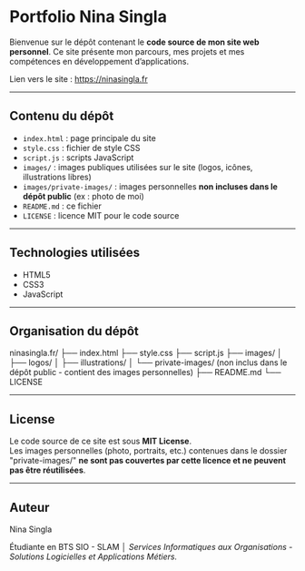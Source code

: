 # Portfolio Nina Singla

Bienvenue sur le dépôt contenant le **code source de mon site web personnel**. Ce site présente mon parcours, mes projets et mes compétences en développement d’applications.

Lien vers le site : https://ninasingla.fr

---

## Contenu du dépôt

- `index.html` : page principale du site  
- `style.css` : fichier de style CSS  
- `script.js` : scripts JavaScript  
- `images/` : images publiques utilisées sur le site (logos, icônes, illustrations libres)  
- `images/private-images/` : images personnelles **non incluses dans le dépôt public** (ex : photo de moi)  
- `README.md` : ce fichier  
- `LICENSE` : licence MIT pour le code source

---

## Technologies utilisées

- HTML5
- CSS3
- JavaScript

---

## Organisation du dépôt

ninasingla.fr/
├── index.html
├── style.css
├── script.js
├── images/
│   ├── logos/
│   ├── illustrations/
│   └── private-images/  (non inclus dans le dépôt public - contient des images personnelles)
├── README.md
└── LICENSE

---

## License

Le code source de ce site est sous **MIT License**.  
Les images personnelles (photo, portraits, etc.) contenues dans le dossier "private-images/" **ne sont pas couvertes par cette licence et ne peuvent pas être réutilisées**.

---

## Auteur

Nina Singla  

Étudiante en BTS SIO - SLAM │ *Services Informatiques aux Organisations - Solutions Logicielles et Applications Métiers.*
